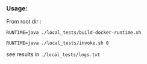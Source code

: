 ### Usage:

From root dir :

`RUNTIME=java ./local_tests/build-docker-runtime.sh`

`RUNTIME=java ./local_tests/invoke.sh 0`

see results in `./local_tests/logs.txt`